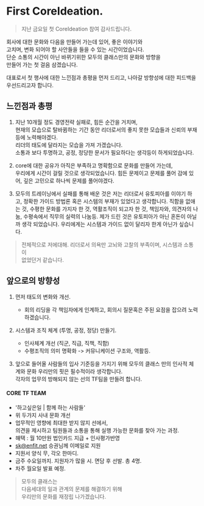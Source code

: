 # First CoreIdeation. 

> 지난 금요일 첫 CoreIdeation 참여 감사드립니다. 

회사에 대한 문화와 다음을 만들어 가는데 있어, 좋은 이야기와    
고치며, 변화 되어야 할 사안들을 들을 수 있는 시간이었습니다.   
단순 소통의 시간이 아닌 바뀌기위한 모두의 클래스만의 문화와 방향을    
만들어 가는 첫 걸음 삼겠습니다.     

대표로서 첫 행사에 대한 느낀점과 총평을 먼저 드리고, 
나아갈 방향성에 대한 피드백을 우선드리고자 합니다. 

## 느낀점과 총평
1. 지난 10개월 정도 경영전략 실패로, 힘든 순간을 거치며,   
현재의 모습으로 탈바뀜하는 기간 동안
리더로서의 좋지 못한 모습들과 신뢰의 부재등에 노력해야겠다.  
리더의 태도에 달라지는 모습을 가져 가겠습니다.  
소통과 보다 투명하고, 공정, 정당한 문서가 필요하다는 생각등이 하게되었습니다.

2. core에 대한 공유가 아직은 부족하고 명확함으로 문화를 만들어 가는데,   
우리에게 시간이 걸릴 것으로 생각되었습니다. 힘든 문제이고 문제를 풀어 감에 있어, 
깊은 고민으로 하나씩 문제를 풀어야겠다. 

3. 모두의 트레이닝에서 실패를 통해 배운 것은 저는 리더로서 유토피아를 이야기
하고, 정확한 가이드 방법론 혹은 시스템의 부재가 있었다고 생각합니다. 
직함을 없애는 것, 수평한 문화를 가지자 한 것, 역활조직이 되고자 한 것, 
책임자와, 의견자의 나눔, 수평속에서 직무의 실력의 나눔등. 제가 드린 것은 
유토피아가 아닌 혼돈이 아닐까 생각 되었습니다. 
우리에게는 시스템과 가이드 없이 달리자 한게 아닌가 싶습니다. 

> 전체적으로 저에대해. 리더로서 의욕만 고뇌와 고찰의 부족이며, 시스템과 소통이   
없었던거 같습니다. 

## 앞으로의 방향성
1. 먼저 태도의 변화와 개선.    
   - 회의 리딩을 각 책임자에게 인계하고, 회의시 질문혹은 주된 요점을 잡으려 노력하겠습니다.

2. 시스템과 조직 체계 (투명, 공정, 정당) 만들기. 
   - 인사체계 개선 (직군, 직급, 직책, 직함)
   - 수평조직의 의미 명확화 -> 커뮤니케이션 구조와, 역활등.

3. 앞으로 들어올 사람들의 입사 기준등을 가지기 위해
모두의 클래스 만의 인사적 체계와 문화 우리만의 핏은 필수적이라 생각합니다.    
각자의 업무의 방해되지 않는 선의 TF팀을 만들려 합니다. 

#### CORE TF TEAM
   - '하고싶은일 | 함께 하는 사람들'
   - 위 두가지 사내 문화 개선 
   - 업무적인 영향에 최대한 받지 않지 선에서,    
의견을 제시하고 팀원들과 소통을 통해 실행 가능한 문화를 찾아 가는 과정. 
   - 햬택 : 월 10만원 법인카드 지급 + 인사평가반영
   - sk@enfit.net  승권님께 이메일로 지원 
   - 지원서 양식 무, 각오 한마디. 
   - 금주 수요일까지. 지원자가 많을 시. 면담 후 선발. 총 4명. 
   - 차주 월요일 발표 예정. 

> 모두의 클래스는   
 다음세대의 일과 관계의 문제를 해결하기 위해    
우리만의 문화를 재정립 나가겠습니다. 
